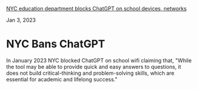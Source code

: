 
[NYC education department blocks ChatGPT on school devices, networks](https://ny.chalkbeat.org/2023/1/3/23537987/nyc-schools-ban-chatgpt-writing-artificial-intelligence)

Jan 3, 2023

# NYC Bans ChatGPT

In January 2023 NYC blocked ChatGPT on school wifi claiming that, "While the tool may be able to provide quick and easy answers to questions, it does not build critical-thinking and problem-solving skills, which are essential for academic and lifelong success." 
